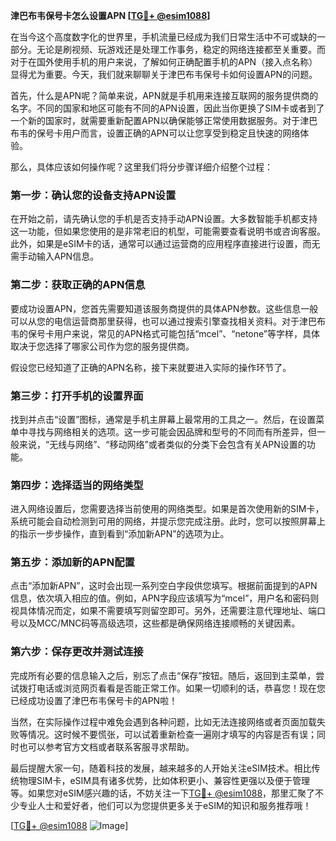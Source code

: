 **津巴布韦保号卡怎么设置APN [[TG💪+ @esim1088](https://t.me/s/esim1088)]**

在当今这个高度数字化的世界里，手机流量已经成为我们日常生活中不可或缺的一部分。无论是刷视频、玩游戏还是处理工作事务，稳定的网络连接都至关重要。而对于在国外使用手机的用户来说，了解如何正确配置手机的APN（接入点名称）显得尤为重要。今天，我们就来聊聊关于津巴布韦保号卡如何设置APN的问题。

首先，什么是APN呢？简单来说，APN就是手机用来连接互联网的服务提供商的名字。不同的国家和地区可能有不同的APN设置，因此当你更换了SIM卡或者到了一个新的国家时，就需要重新配置APN以确保能够正常使用数据服务。对于津巴布韦的保号卡用户而言，设置正确的APN可以让您享受到稳定且快速的网络体验。

那么，具体应该如何操作呢？这里我们将分步骤详细介绍整个过程：

### 第一步：确认您的设备支持APN设置

在开始之前，请先确认您的手机是否支持手动APN设置。大多数智能手机都支持这一功能，但如果您使用的是非常老旧的机型，可能需要查看说明书或咨询客服。此外，如果是eSIM卡的话，通常可以通过运营商的应用程序直接进行设置，而无需手动输入APN信息。

### 第二步：获取正确的APN信息

要成功设置APN，您首先需要知道该服务商提供的具体APN参数。这些信息一般可以从您的电信运营商那里获得，也可以通过搜索引擎查找相关资料。对于津巴布韦的保号卡用户来说，常见的APN格式可能包括“mcel”、“netone”等字样，具体取决于您选择了哪家公司作为您的服务提供商。

假设您已经知道了正确的APN名称，接下来就要进入实际的操作环节了。

### 第三步：打开手机的设置界面

找到并点击“设置”图标，通常是手机主屏幕上最常用的工具之一。然后，在设置菜单中寻找与网络相关的选项。这一步可能会因品牌和型号的不同而有所差异，但一般来说，“无线与网络”、“移动网络”或者类似的分类下会包含有关APN设置的功能。

### 第四步：选择适当的网络类型

进入网络设置后，您需要选择当前使用的网络类型。如果是首次使用新的SIM卡，系统可能会自动检测到可用的网络，并提示您完成注册。此时，您可以按照屏幕上的指示一步步操作，直到看到“添加新APN”的选项为止。

### 第五步：添加新的APN配置

点击“添加新APN”，这时会出现一系列空白字段供您填写。根据前面提到的APN信息，依次填入相应的值。例如，APN字段应该填写为“mcel”，用户名和密码则视具体情况而定，如果不需要填写则留空即可。另外，还需要注意代理地址、端口号以及MCC/MNC码等高级选项，这些都是确保网络连接顺畅的关键因素。

### 第六步：保存更改并测试连接

完成所有必要的信息输入之后，别忘了点击“保存”按钮。随后，返回到主菜单，尝试拨打电话或浏览网页看看是否能正常工作。如果一切顺利的话，恭喜您！现在您已经成功设置了津巴布韦保号卡的APN啦！

当然，在实际操作过程中难免会遇到各种问题，比如无法连接网络或者页面加载失败等情况。这时候不要慌张，可以试着重新检查一遍刚才填写的内容是否有误；同时也可以参考官方文档或者联系客服寻求帮助。

最后提醒大家一句，随着科技的发展，越来越多的人开始关注eSIM技术。相比传统物理SIM卡，eSIM具有诸多优势，比如体积更小、兼容性更强以及便于管理等。如果您对eSIM感兴趣的话，不妨关注一下[TG💪+ @esim1088](https://t.me/s/esim1088)，那里汇聚了不少专业人士和爱好者，他们可以为您提供更多关于eSIM的知识和服务推荐哦！

[[TG💪+ @esim1088](https://t.me/s/esim1088) ![Image](https://i.postimg.cc/4NQfJmqS/Snipaste-2025-05-13-00-14-12.png)]